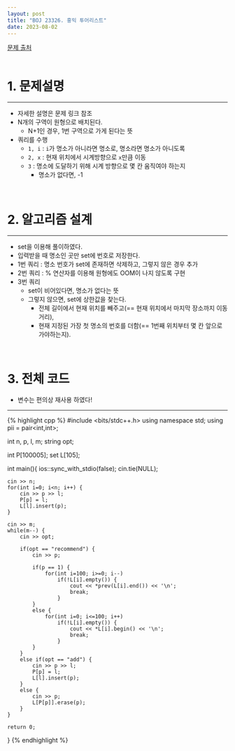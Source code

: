 ```yaml
---
layout: post
title: "BOJ 23326. 홍익 투어리스트"
date: 2023-08-02
---
```


[문제 출처](https://www.acmicpc.net/problem/23326) <br/><br/>

# 1. 문제설명
<hr>

- 자세한 설명은 문제 링크 참조
- N개의 구역이 원형으로 배치된다.
  - N+1인 경우, 1번 구역으로 가게 된다는 뜻
- 쿼리를 수행
  - `1, i` : `i`가 명소가 아니라면 명소로, 명소라면 명소가 아니도록
  - `2, x` : 현재 위치에서 시계방향으로 `x`만큼 이동
  - `3` : 명소에 도달하기 위해 시계 방향으로 몇 칸 움직여야 하는지
    - 명소가 없다면, -1

<br/>

# 2. 알고리즘 설계
<hr>

- set을 이용해 풀이하였다.
- 입력받을 때 명소인 곳만 set에 번호로 저장한다.
- 1번 쿼리 : 명소 번호가 set에 존재하면 삭제하고, 그렇지 않은 경우 추가
- 2번 쿼리 : % 연산자를 이용해 원형에도 OOM이 나지 않도록 구현
- 3번 쿼리
  - set이 비어있다면, 명소가 없다는 뜻
  - 그렇지 않으면, set에 상한값을 찾는다.
    - 전체 길이에서 현재 위치를 빼주고(== 현재 위치에서 마지막 장소까지 이동거리), 
    - 현재 지정된 가장 첫 명소의 번호를 더함(== 1번째 위치부터 몇 칸 앞으로 가야하는지).


<br/>

# 3. 전체 코드
- 변수는 편의상 재사용 하였다!

<hr>

{% highlight cpp %}
#include <bits/stdc++.h>
using namespace std;
using pii = pair<int,int>;

int n, p, l, m;
string opt;

int P[100005];
set<int> L[105];

int main(){
    ios::sync_with_stdio(false);
    cin.tie(NULL);

    cin >> n;
    for(int i=0; i<n; i++) {
        cin >> p >> l;
        P[p] = l;
        L[l].insert(p);
    }

    cin >> m;
    while(m--) {
        cin >> opt;

        if(opt == "recommend") {
            cin >> p;

            if(p == 1) {
                for(int i=100; i>=0; i--)
                    if(!L[i].empty()) {
                        cout << *prev(L[i].end()) << '\n';
                        break;
                    }
            }
            else {
                for(int i=0; i<=100; i++)
                    if(!L[i].empty()) {
                        cout << *L[i].begin() << '\n';
                        break;
                    }
            }
        }
        else if(opt == "add") {
            cin >> p >> l;
            P[p] = l;
            L[l].insert(p);
        }
        else {
            cin >> p;
            L[P[p]].erase(p);
        }
    }

    return 0;
}
{% endhighlight %}
